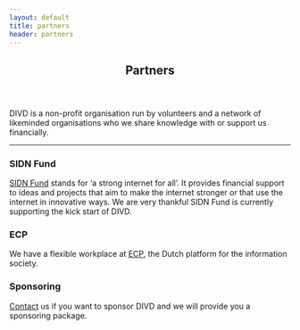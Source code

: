 ```yaml
---
layout: default
title: partners
header: partners
---
```

<header>
	<h2>Partners</h2>
</header>
DIVD is a non-profit organisation run by volunteers and a network of likeminded organisations who we share knowledge with or support us financially.  
<hr>

### SIDN Fund
[SIDN Fund](https://www.sidnfonds.nl/excerpt) stands for ‘a strong internet for all’. It provides financial support to ideas and projects that aim to make the internet stronger or that use the internet in innovative ways. We are very thankful SIDN Fund is currently supporting the kick start of DIVD. <br>
### ECP
We have a flexible workplace at [ECP](https://ecp.nl/), the Dutch platform for the information society.<br>
### Sponsoring
[Contact](https://divd.nl/divd-nl/contact/) us if you want to sponsor DIVD and we will provide you a sponsoring package. <br>

